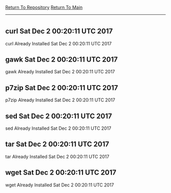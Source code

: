[Return To Repository](https://github.com/deathbybandaid/piholeparser/)
[Return To Main](https://github.com/deathbybandaid/piholeparser/blob/master/RecentRunLogs/Mainlog.md)
____________________________________
# 
## curl Sat Dec 2 00:20:11 UTC 2017
curl Already Installed Sat Dec 2 00:20:11 UTC 2017
## gawk Sat Dec 2 00:20:11 UTC 2017
gawk Already Installed Sat Dec 2 00:20:11 UTC 2017
## p7zip Sat Dec 2 00:20:11 UTC 2017
p7zip Already Installed Sat Dec 2 00:20:11 UTC 2017
## sed Sat Dec 2 00:20:11 UTC 2017
sed Already Installed Sat Dec 2 00:20:11 UTC 2017
## tar Sat Dec 2 00:20:11 UTC 2017
tar Already Installed Sat Dec 2 00:20:11 UTC 2017
## wget Sat Dec 2 00:20:11 UTC 2017
wget Already Installed Sat Dec 2 00:20:11 UTC 2017
